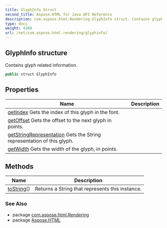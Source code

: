 ```yaml
---
title: GlyphInfo Struct
second_title: Aspose.HTML for Java API Reference
description: com.aspose.html.Rendering.GlyphInfo struct. Contains glyph related information
type: docs
weight: 4280
url: /net/com.aspose.html.rendering/glyphinfo/
---
```

## GlyphInfo structure

Contains glyph related information.

```java
public struct GlyphInfo
```

## Properties

| Name | Description |
| --- | --- |
| [getIndex](../../com.aspose.html.rendering/glyphinfo/index/) Gets the index of this glyph in the font. |
| [getOffset](../../com.aspose.html.rendering/glyphinfo/offset/) Gets the offset to the next glyph in points. |
| [getStringRepresentation](../../com.aspose.html.rendering/glyphinfo/Stringrepresentation/) Gets the String representation of this glyph. |
| [getWidth](../../com.aspose.html.rendering/glyphinfo/width/) Gets the width of the glyph, in points. |

## Methods

| Name | Description |
| --- | --- |
| [toString](../../com.aspose.html.rendering/glyphinfo/toString/)() | Returns a String that represents this instance. |

### See Also

* package [com.aspose.html.Rendering](../../com.aspose.html.rendering/)
* package [Aspose.HTML](../../)
